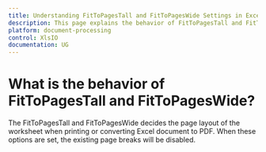 ```yaml
---
title: Understanding FitToPagesTall and FitToPagesWide Settings in Excel Print Layout | Syncfusion
description: This page explains the behavior of FitToPagesTall and FitToPagesWide.
platform: document-processing
control: XlsIO
documentation: UG
---
```


# What is the behavior of FitToPagesTall and FitToPagesWide?

The FitToPagesTall and FitToPagesWide decides the page layout of the worksheet when printing or converting Excel document to PDF. When these options are set, the existing page breaks will be disabled.